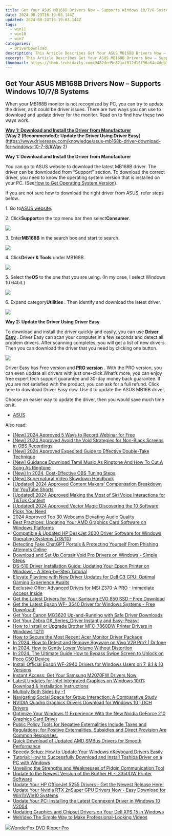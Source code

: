 ```yaml
---
title: Get Your ASUS MB168B Drivers Now – Supports Windows 10/7/8 Systems
date: 2024-08-23T16:19:03.144Z
updated: 2024-08-24T16:19:03.144Z
tags:
  - win11
  - win10
  - win7
categories:
  - DriverDownload
description: This Article Describes Get Your ASUS MB168B Drivers Now – Supports Windows 10/7/8 Systems
excerpt: This Article Describes Get Your ASUS MB168B Drivers Now – Supports Windows 10/7/8 Systems
thumbnail: https://thmb.techidaily.com/9482ded5e871af812d18f96a64c4deb315943988e9201916667eb608e7a9ffd3.jpg
---
```


## Get Your ASUS MB168B Drivers Now – Supports Windows 10/7/8 Systems

When your MB168B monitor is not recognized by PC, you can try to update the driver, as it could be driver issues. There are two ways you can use to download and update driver for the monitor. Read on to find how these two ways work.  
  
[**Way 1: Download and Install the Driver from Manufacturer**](https://tools.techidaily.com/drivereasy/download/)   
[**Way 2 (Recommended): Update the Driver Using Driver Easy**](https://www.drivereasy.com/knowledge/asus-mb168b-driver-download-for-windows-10-7-8/#Way 2)   
  
 **Way 1: Download and Install the Driver from Manufacturer** 
  
You can go to ASUS website to download the latest MB168B driver. The driver can be downloaded from “Support” section. To download the correct driver, you need to know the operating system version that is installed on your PC. (See[How to Get Operating System Version](https://tools.techidaily.com/drivereasy/download/)).   
  
If you are not sure how to download the right driver from ASUS, refer steps below.  
  
1\. Go to[ASUS website](https://www.asus.com).  
  
2\. Click**Support**on the top menu bar then select**Consumer**.  
  
![](https://images.drivereasy.com/wp-content/uploads/2017/04/img_58f5867496897.jpg)   
  
 3\. Enter**MB168B** in the search box and start to search.  
  
![](https://images.drivereasy.com/wp-content/uploads/2017/04/img_58f587cbc800c.png)   
  
 4\. Click**Driver & Tools** under MB168B.  
  
![](https://images.drivereasy.com/wp-content/uploads/2017/04/img_58f5881487021.png)   
  
 5\. Select the**OS** to the one that you are using. (In my case, I select Windows 10 64bit.)  
  
![](https://images.drivereasy.com/wp-content/uploads/2017/04/img_58f58b42b3b31.png)   
  
 6\. Expand category**Utilities** . Then identify and download the latest driver.  
  
![](https://images.drivereasy.com/wp-content/uploads/2017/04/img_58f58c03761d3.jpg)   
  
  
**Way 2: Update the Driver Using Driver Easy**   
  
 To download and install the driver quickly and easily, you can use **[Driver Easy](https://tools.techidaily.com/drivereasy/download/)**  . Driver Easy can scan your computer in a few seconds and detect all problem drivers. After scanning completes, you will get a list of new drivers. Then you can download the driver that you need by clicking one button.  
  
![](https://images.drivereasy.com/wp-content/uploads/2017/04/img_58f58d21caee0.jpg)   
  
 Driver Easy has Free version and **[PRO version](https://tools.techidaily.com/drivereasy/download/)**  . With the PRO version, you can even update all drivers with just one-click.What’s more, you can enjoy free expert tech support guarantee and 30-day money back guarantee. If you are not satisfied with the product, you can ask for a full refund. Click here to download Driver Easy now. Use it to update the ASUS MB16B driver.  
  
 Choose an easier way to update the driver, then you would save much time on it.

* [ASUS](https://tools.techidaily.com/drivereasy/download/)

<ins class="adsbygoogle"
     style="display:block"
     data-ad-format="autorelaxed"
     data-ad-client="ca-pub-7571918770474297"
     data-ad-slot="1223367746"></ins>



<ins class="adsbygoogle"
     style="display:block"
     data-ad-client="ca-pub-7571918770474297"
     data-ad-slot="8358498916"
     data-ad-format="auto"
     data-full-width-responsive="true"></ins>

<span class="atpl-alsoreadstyle">Also read:</span>
<div><ul>
<li><a href="https://remote-screen-capture.techidaily.com/new-2024-approved-5-ways-to-record-webinar-for-free/"><u>[New] 2024 Approved  5 Ways to Record Webinar for Free</u></a></li>
<li><a href="https://screen-activity-recording.techidaily.com/new-2024-approved-avoid-the-void-strategies-for-non-black-screens-in-obs-recordings/"><u>[New] 2024 Approved  Avoid the Void  Strategies for Non-Black Screens in OBS Recordings</u></a></li>
<li><a href="https://facebook-video-footage.techidaily.com/new-2024-approved-expedited-guide-to-effective-double-take-technique/"><u>[New] 2024 Approved  Expedited Guide to Effective Double-Take Technique</u></a></li>
<li><a href="https://some-techniques.techidaily.com/new-guidance-download-tamil-music-as-ringtone-and-how-to-cut-a-song-as-ringtone/"><u>[New] Guidance  Download Tamil Music As Ringtone And How To Cut A Song As Ringtone</u></a></li>
<li><a href="https://visual-screen-recording.techidaily.com/new-in-2024-cost-effective-obs-tuning-steps/"><u>[New] In 2024, Cost-Effective OBS Tuning Steps</u></a></li>
<li><a href="https://some-skills.techidaily.com/new-supernatural-video-slowdown-handbook/"><u>[New] Supernatural Video Slowdown Handbook</u></a></li>
<li><a href="https://facebook-video-share.techidaily.com/updated-2024-approved-content-makers-compensation-breakdown-for-youtube-shorts/"><u>[Updated] 2024 Approved  Content Makers' Compensation Breakdown for YouTube Shorts</u></a></li>
<li><a href="https://tiktok-video-recordings.techidaily.com/updated-2024-approved-making-the-most-of-siri-voice-interactions-for-tiktok-content/"><u>[Updated] 2024 Approved  Making the Most of Siri Voice Interactions for TikTok Content</u></a></li>
<li><a href="https://article-helps.techidaily.com/updated-2024-approved-vector-magic-discovering-the-10-software-picks-you-need/"><u>[Updated] 2024 Approved  Vector Magic  Discovering the 10 Software Picks You Need</u></a></li>
<li><a href="https://article-knowledge.techidaily.com/2024-approved-top-30-webcams-elevating-audio-quality/"><u>2024 Approved  Top 30 Webcams Elevating Audio Quality</u></a></li>
<li><a href="https://driver-download.techidaily.com/best-practices-updating-your-amd-graphics-card-software-on-windows-platforms/"><u>Best Practices: Updating Your AMD Graphics Card Software on Windows Platforms</u></a></li>
<li><a href="https://driver-download.techidaily.com/compatible-and-updated-hp-deskjet-2600-driver-software-for-windows-operating-systems-7810/"><u>Compatible & Updated HP DeskJet 2600 Driver Software for Windows Operating Systems (7/8/10)</u></a></li>
<li><a href="https://tech-hub.techidaily.com/detecting-fake-chatgpt-portals-and-protecting-yourself-from-phishing-attempts-online/"><u>Detecting Fake ChatGPT Portals & Protecting Yourself From Phishing Attempts Online</u></a></li>
<li><a href="https://driver-download.techidaily.com/download-and-set-up-corsair-void-pro-drivers-on-windows-simple-steps/"><u>Download and Set Up Corsair Void Pro Drivers on Windows - Simple Steps</u></a></li>
<li><a href="https://driver-download.techidaily.com/ds-510-driver-installation-guide-updating-your-epson-printer-on-windows-a-step-by-step-tutorial/"><u>DS-510 Driver Installation Guide: Updating Your Epson Printer on Windows - A Step-by-Step Tutorial</u></a></li>
<li><a href="https://driver-download.techidaily.com/elevate-playtime-with-new-driver-updates-for-dell-g3-gpu-optimal-gaming-experience-awaits/"><u>Elevate Playtime with New Driver Updates for Dell G3 GPU: Optimal Gaming Experience Awaits</u></a></li>
<li><a href="https://driver-download.techidaily.com/1722966237978-exclusive-offer-advanced-drives-for-msi-z370-a-pro-immediate-access-inside/"><u>Exclusive Offer: Advanced Drives for MSI Z370-A PRO - Immediate Access Inside</u></a></li>
<li><a href="https://driver-download.techidaily.com/get-the-latest-drivers-for-your-samsung-evo-850-ssd-free-download/"><u>Get the Latest Drivers for Your Samsung EVO 850 SSD – Free Download</u></a></li>
<li><a href="https://driver-download.techidaily.com/get-the-latest-epson-wf-3540-driver-for-windows-systems-free-download/"><u>Get the Latest Epson WF- 3540 Driver for Windows Systems - Free Download!</u></a></li>
<li><a href="https://driver-download.techidaily.com/get-your-canon-mg3620-up-and-running-with-safe-driver-downloads/"><u>Get Your Canon MG3620 Up-and-Running with Safe Driver Downloads</u></a></li>
<li><a href="https://driver-download.techidaily.com/1722963519096-get-your-zebra-gkseriesdriver-instantly-and-easy-peasy/"><u>Get Your Zebra GK_Series_Driver Instantly and Easy-Peasy!</u></a></li>
<li><a href="https://driver-download.techidaily.com/how-to-install-or-upgrade-brother-mfc-7860dw-printer-drivers-in-windows-1011/"><u>How to Install or Upgrade Brother MFC-7860DW Printer Drivers in Windows 10/11</u></a></li>
<li><a href="https://driver-download.techidaily.com/how-to-secure-the-most-recent-acer-monitor-driver-package/"><u>How to Secure the Most Recent Acer Monitor Driver Package</u></a></li>
<li><a href="https://android-location-track.techidaily.com/in-2024-how-to-detect-and-remove-spyware-on-vivo-v29-pro-drfone-by-drfone-virtual-android/"><u>In 2024, How to Detect and Remove Spyware on Vivo V29 Pro? | Dr.fone</u></a></li>
<li><a href="https://some-knowledge.techidaily.com/in-2024-how-to-gently-lower-volume-without-distortion/"><u>In 2024, How to Gently Lower Volume Without Distortion</u></a></li>
<li><a href="https://easy-unlock-android.techidaily.com/in-2024-the-ultimate-guide-how-to-bypass-swipe-screen-to-unlock-on-poco-c50-device-by-drfone-android/"><u>In 2024, The Ultimate Guide How to Bypass Swipe Screen to Unlock on Poco C50 Device</u></a></li>
<li><a href="https://driver-download.techidaily.com/install-official-epson-wf-2940-drivers-for-windows-users-on-7-81-and-10-versions/"><u>Install Official Epson WF-2940 Drivers for Windows Users on 7, 8.1 & 10 Versions</u></a></li>
<li><a href="https://driver-download.techidaily.com/1722973396932-instant-access-get-your-samsung-m2070fw-drivers-now/"><u>Instant Access: Get Your Samsung M2070FW Drivers Now</u></a></li>
<li><a href="https://driver-download.techidaily.com/latest-updates-for-intel-integrated-graphics-on-windows-1011-download-and-installation-instructions/"><u>Latest Updates for Intel Integrated Graphics on Windows 10/11: Download & Installation Instructions</u></a></li>
<li><a href="https://driver-download.techidaily.com/multiply-both-sides-by-1/"><u>Multiply Both Sides by -1</u></a></li>
<li><a href="https://facebook.techidaily.com/navigating-social-space-for-group-interaction-a-comparative-study/"><u>Navigating Social Space for Group Interaction: A Comparative Study</u></a></li>
<li><a href="https://driver-download.techidaily.com/nvidia-quadro-graphics-drivers-download-for-windows-10-dch-drivers/"><u>NVIDIA Quadro Graphics Drivers Download for Windows 10 | DCH Drivers</u></a></li>
<li><a href="https://driver-download.techidaily.com/optimize-your-windows-11-experience-with-the-new-nvidia-geforce-210-graphics-card-driver/"><u>Optimize Your Windows 11 Experience With the New Nvidia GeForce 210 Graphics Card Driver</u></a></li>
<li><a href="https://driver-download.techidaily.com/public-policy-tools-for-negative-externalities-include-taxes-and-regulations-for-positive-externalities-subsidies-and-direct-provision-are-common-responses.238/"><u>Public Policy Tools for Negative Externalities Include Taxes and Regulations; for Positive Externalities, Subsidies and Direct Provision Are Common Responses.</u></a></li>
<li><a href="https://driver-download.techidaily.com/quick-download-of-updated-amd-smbus-drivers-for-smooth-performance/"><u>Quick Download of Updated AMD SMBus Drivers for Smooth Performance</u></a></li>
<li><a href="https://driver-download.techidaily.com/speedy-setup-how-to-update-your-windows-nkeyboard-drivers-easily/"><u>Speedy Setup: How to Update Your Windows nKeyboard Drivers Easily</u></a></li>
<li><a href="https://driver-download.techidaily.com/tutorial-how-to-successfully-download-and-install-toshiba-driver-on-a-pc-with-windows/"><u>Tutorial: How to Successfully Download and Install Toshiba Driver on a PC with Windows</u></a></li>
<li><a href="https://buynow-info.techidaily.com/unveiling-the-strengths-and-weaknesses-of-pidgin-communication-tool/"><u>Unveiling the Strengths and Weaknesses of Pidgin Communication Tool</u></a></li>
<li><a href="https://driver-download.techidaily.com/update-to-the-newest-version-of-the-brother-hl-l2350dw-printer-software/"><u>Update to the Newest Version of the Brother HL-L2350DW Printer Software</u></a></li>
<li><a href="https://driver-download.techidaily.com/update-your-hp-officejet-5255-drivers-get-the-newest-release-here/"><u>Update Your HP OfficeJet 5255 Drivers - Get the Newest Release Here!</u></a></li>
<li><a href="https://driver-download.techidaily.com/update-your-nvidia-rtx-2nsuper-gpu-drivers-now-easy-download-for-win11win10-systems/"><u>Update Your Nvidia RTX 2nSuper GPU Drivers Now - Easy Download for Win11/Win10 Systems</u></a></li>
<li><a href="https://driver-download.techidaily.com/update-your-pc-installing-the-latest-connexent-driver-in-windows-10-v2004/"><u>Update Your PC: Installing the Latest Connexent Driver in Windows 10 V2004</u></a></li>
<li><a href="https://driver-download.techidaily.com/updating-graphics-and-chipset-drivers-on-your-dell-xps-15-in-windows/"><u>Updating Graphics and Chipset Drivers on Your Dell XPS 15 in Windows</u></a></li>
<li><a href="https://ai-vdieo-software.techidaily.com/wevideo-the-simple-way-to-make-professional-looking-videos/"><u>WeVideo The Simple Way to Make Professional-Looking Videos</u></a></li>
</ul></div>

<!-- affiliate ads begin -->
<a href="https://secure.2checkout.com/order/checkout.php?PRODS=3922934&QTY=1&AFFILIATE=108875&CART=1"><img src="https://secure.avangate.com/images/merchant/4b0a0290ad7df100b77e86839989a75e/products/ripperpro.png" border="0">WonderFox DVD Ripper Pro</a>
<!-- affiliate ads end -->